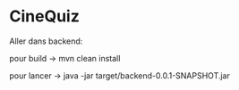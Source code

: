 # CineQuiz

Aller dans backend:

pour build -> mvn clean install

pour lancer -> java -jar target/backend-0.0.1-SNAPSHOT.jar
